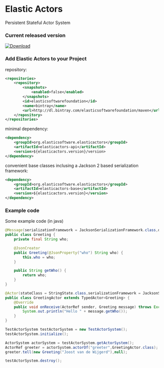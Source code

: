 Elastic Actors
=============

Persistent Stateful Actor System

### Current released version

[ ![Download](https://api.bintray.com/packages/elasticsoftwarefoundation/maven/org.elasticsoftware.elasticactors/images/download.svg) ](https://bintray.com/elasticsoftwarefoundation/maven/org.elasticsoftware.elasticactors/_latestVersion)

### Add Elastic Actors to your Project

repository:
```xml
<repositories>
    <repository>
        <snapshots>
            <enabled>false</enabled>
        </snapshots>
        <id>elasticsoftwarefoundation</id>
        <name>bintray</name>
        <url>http://dl.bintray.com/elasticsoftwarefoundation/maven</url>
    </repository>
</repositories>
```
minimal dependency:
```xml
<dependency>
    <groupId>org.elasticsoftware.elasticactors</groupId>
    <artifactId>elasticactors-api</artifactId>
    <version>${elasticactors.version}/version>
</dependency>
```
convenient base classes inclusing a Jackson 2 based serialization framework:
```xml
<dependency>
    <groupId>org.elasticsoftware.elasticactors</groupId>
    <artifactId>elasticactors-base</artifactId>
    <version>${elasticactors.version}</version>
</dependency>
```

### Example code

Some example code (in java)

```java
@Message(serializationFramework = JacksonSerializationFramework.class,durable = true)
public class Greeting {
    private final String who;

    @JsonCreator
    public Greeting(@JsonProperty("who") String who) {
        this.who = who;
    }

    public String getWho() {
        return who;
    }
}

@Actor(stateClass = StringState.class,serializationFramework = JacksonSerializationFramework.class)
public class GreetingActor extends TypedActor<Greeting> {
    @Override
    public void onReceive(ActorRef sender, Greeting message) throws Exception {
        System.out.println("Hello " + message.getWho());
    }
}

TestActorSystem testActorSystem = new TestActorSystem();
testActorSystem.initialize();

ActorSystem actorSystem = testActorSystem.getActorSystem();
ActorRef greeter = actorSystem.actorOf("greeter",GreetingActor.class);
greeter.tell(new Greeting("Joost van de Wijgerd"),null);

testActorSystem.destroy();
```








